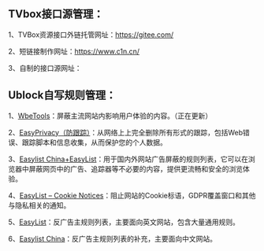 ## TVbox接口源管理：
1、TVBox资源接口外链托管网址：https://gitee.com/

2、短链接制作网址：https://www.c1n.cn/

3、自制的接口源网址：

## Ublock自写规则管理：
1、[WbeTools](https://gitee.com/onlydrive/Olny/raw/master/Ublock/WebTools.txt)：屏蔽主流网站内影响用户体验的内容。（正在更新）

2、[EasyPrivacy（防跟踪）](https://easylist-downloads.adblockplus.org/easyprivacy.txt)：从网络上上完全删除所有形式的跟踪，包括Web错误、跟踪脚本和信息收集，从而保护您的个人数据。

3、[Easylist China+EasyList](https://easylist-downloads.adblockplus.org/easylistchina+easylist.txt)：用于国内外网站广告屏蔽的规则列表，它可以在浏览器中屏蔽网页中的广告、追踪器等不必要的内容，提供更流畅和安全的浏览体验。

4、[EasyList – Cookie Notices](https://ublockorigin.github.io/uAssets/thirdparties/easylist-cookies.txt)：阻止网站的Cookie标语，GDPR覆盖窗口和其他与隐私相关的通知。

5、[EasyList](https://easylist-downloads.adblockplus.org/easylist.txt)：反广告主规则列表，主要面向英文网站，包含大量通用规则。

6、[Easylist China](https://easylist-downloads.adblockplus.org/easylistchina.txt)：反广告主规则列表的补充，主要面向中文网站。

